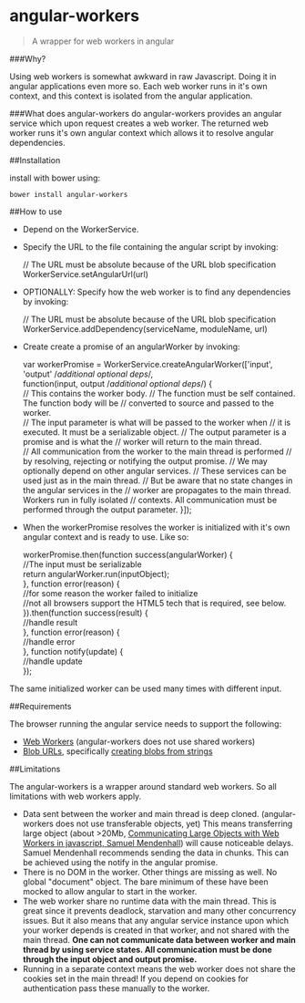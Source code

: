 # angular-workers

> A wrapper for web workers in angular

###Why?

Using web workers is somewhat awkward in raw Javascript. Doing it in angular applications even more so. 
Each web worker runs in it's own context, and this context is isolated from the angular application.

###What does angular-workers do
angular-workers provides an angular service which upon request creates a web worker.
The returned web worker runs it's own angular context which allows it to resolve angular dependencies.

##Installation

install with bower using:

    bower install angular-workers

##How to use

* Depend on the WorkerService.
* Specify the URL to the file containing the angular script by invoking:  


    // The URL must be absolute because of the URL blob specification  
    WorkerService.setAngularUrl(url)


* OPTIONALLY: Specify how the web worker is to find any dependencies by invoking: 


    // The URL must be absolute because of the URL blob specification  
    WorkerService.addDependency(serviceName, moduleName, url) 


* Create create a promise of an angularWorker by invoking: 


    var workerPromise = WorkerService.createAngularWorker(['input', 'output' /*additional optional deps*/,   
        function(input, output /*additional optional deps*/) {  
            // This contains the worker body.
            // The function must be self contained. The function body will be 
            // converted to source and passed to the worker.  
            // The input parameter is what will be passed to the worker when
            // it is executed. It must be a serializable object.
            // The output parameter is a promise and is what the 
            // worker will return to the main thread.  
            // All communication from the worker to the main thread is performed
            // by resolving, rejecting or notifying the output promise.
            // We may optionally depend on other angular services. 
            // These services can be used just as in the main thread. 
            // But be aware that no state changes in the angular services in the
            // worker are propagates to the main thread. Workers run in fully isolated
            // contexts. All communication must be performed through the output parameter.
      }]);


* When the workerPromise resolves the worker is initialized with it's own angular context and is ready to use. Like so:


    workerPromise.then(function success(angularWorker) {  
        //The input must be serializable  
        return angularWorker.run(inputObject);    
      }, function error(reason) {  
        //for some reason the worker failed to initialize  
        //not all browsers support the HTML5 tech that is required, see below.  
      }).then(function success(result) {  
        //handle result  
      }, function error(reason) {  
        //handle error  
      }, function notify(update) {  
        //handle update  
      });  


The same initialized worker can be used many times with different input.

##Requirements

The browser running the angular service needs to support the following:  
* [Web Workers](http://caniuse.com/#feat=webworkers) (angular-workers does not use shared workers)  
* [Blob URLs](http://caniuse.com/#feat=bloburls), specifically [creating blobs from strings](https://developer.mozilla.org/en-US/docs/Web/API/URL.createObjectURL#Browser_compatibility)
    
##Limitations

The angular-workers is a wrapper around standard web workers. So all limitations with web workers apply.  
  * Data sent between the worker and main thread is deep cloned. (angular-workers does not use transferable objects, yet)
  This means transferring large object (about >20Mb, [Communicating Large Objects with Web Workers in javascript, Samuel Mendenhall](http://developerblog.redhat.com/2014/05/20/communicating-large-objects-with-web-workers-in-javascript/))
  will cause noticeable delays. Samuel Mendenhall recommends sending the data in chunks. This can be achieved using the notify
  in the angular promise.  
  * There is no DOM in the worker. Other things are missing as well. No global "document" object. The bare minimum of these
  have been mocked to allow angular to start in the worker.
  * The web worker share no runtime data with the main thread. This is great since it prevents deadlock, starvation and many
  other concurrency issues. But it also means that any angular service instance upon which your worker depends is created
  in that worker, and not shared with the main thread. <b> One can not communicate data between worker and main thread 
  by using service states. All communication must be done through the input object and output promise.</b>
  * Running in a separate context means the web worker does not share the cookies set in the main thread! If you depend on
  cookies for authentication pass these manually to the worker.


